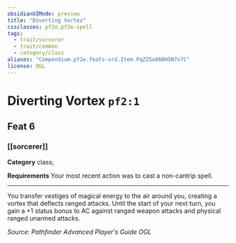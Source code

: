 ```yaml
---
obsidianUIMode: preview
title: "Diverting Vortex"
cssclasses: pf2e,pf2e-spell
tags:
  - trait/sorcerer
  - trait/common
  - category/class
aliases: "Compendium.pf2e.feats-srd.Item.PqZZSo06BH5N7x7C"
license: OGL
---
```

# Diverting Vortex `pf2:1`
## Feat 6
### [[sorcerer]]

**Category** class; 




**Requirements** Your most recent action was to cast a non-cantrip spell.

* * *

You transfer vestiges of magical energy to the air around you, creating a vortex that deflects ranged attacks. Until the start of your next turn, you gain a +1 status bonus to AC against ranged weapon attacks and physical ranged unarmed attacks.

*Source: Pathfinder Advanced Player's Guide*
*OGL*